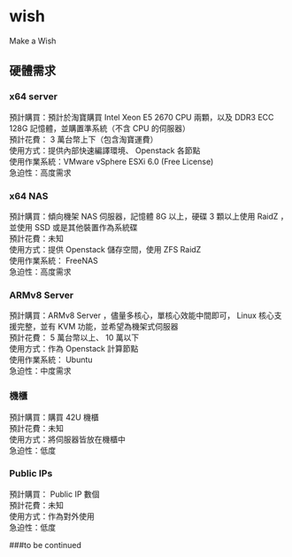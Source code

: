 # wish

Make a Wish

## 硬體需求

### x64 server

預計購買：預計於淘寶購買 Intel Xeon E5 2670 CPU 兩顆，以及 DDR3 ECC 128G 記憶體，並購置準系統（不含 CPU 的伺服器）<br />
預計花費： 3 萬台幣上下（包含淘寶運費）<br />
使用方式：提供內部快速編譯環境、 Openstack 各節點<br />
使用作業系統：VMware vSphere ESXi 6.0 (Free License)<br />
急迫性：高度需求<br />

### x64 NAS

預計購買：傾向機架 NAS 伺服器，記憶體 8G 以上，硬碟 3 顆以上使用 RaidZ ，並使用 SSD 或是其他裝置作為系統碟<br />
預計花費：未知<br />
使用方式：提供 Openstack 儲存空間，使用 ZFS RaidZ<br />
使用作業系統： FreeNAS<br />
急迫性：高度需求<br />

### ARMv8 Server

預計購買：ARMv8 Server ，儘量多核心，單核心效能中間即可， Linux 核心支援完整，並有 KVM 功能，並希望為機架式伺服器<br />
預計花費： 5 萬台幣以上、 10 萬以下<br />
使用方式：作為 Openstack 計算節點<br />
使用作業系統： Ubuntu<br />
急迫性：中度需求<br />

### 機櫃

預計購買：購買 42U 機櫃<br />
預計花費：未知<br />
使用方式：將伺服器皆放在機櫃中<br />
急迫性：低度<br />

### Public IPs

預計購買： Public IP 數個<br />
預計花費：未知<br />
使用方式：作為對外使用<br />
急迫性：低度<br />

###to be continued